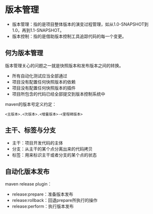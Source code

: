 # 版本管理

- 版本管理：指的是项目整体版本的演变过程管理，如从1.0-SNAPSHOT到1.0，再到1.1-SNAPSHOT。
- 版本控制：指的是借助版本控制工具追踪代码的每一个变更。

## 何为版本管理

版本管理关心的问题之一就是快照版本和发布版本之间的转换。

- 所有自动化测试应当全部通过
- 项目没有配置任何快照版本的依赖
- 项目没有配置任何快照版本的插件
- 项目所包含的代码已经全部提交到版本控制系统中

maven的版本号定义约定：

	<主版本>.<次版本>.<增量版本>-<里程碑版本>
	
## 主干、标签与分支

- 主干：项目开发代码的主体
- 分支：从主干的某个点分离出来的代码拷贝
- 标签：用来标识主干或者分支的某个点的状态

## 自动化版本发布

maven release plugin：

- release:prepare：准备版本发布
- release:rollback：回退prepare所执行的操作
- release:perform：执行版本发布

